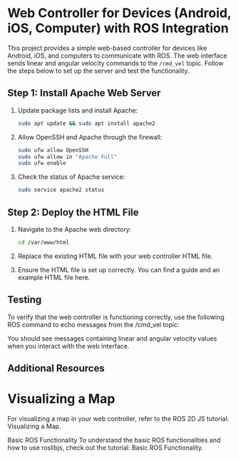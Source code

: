 # Web Controller for Devices (Android, iOS, Computer) with ROS Integration

This project provides a simple web-based controller for devices like Android, iOS, and computers to communicate with ROS. The web interface sends linear and angular velocity commands to the `/cmd_vel` topic. Follow the steps below to set up the server and test the functionality.

## Step 1: Install Apache Web Server

1. Update package lists and install Apache:
   ```sh
   sudo apt update && sudo apt install apache2
   
2. Allow OpenSSH and Apache through the firewall:
   ```sh
   sudo ufw allow OpenSSH
   sudo ufw allow in "Apache Full"
   sudo ufw enable
   ```
3. Check the status of Apache service:
   ```sh
   sudo service apache2 status
   ```
## Step 2: Deploy the HTML File

1. Navigate to the Apache web directory:
   ```sh
   cd /var/www/html
   ```
2. Replace the existing HTML file with your web controller HTML file.

3. Ensure the HTML file is set up correctly. You can find a guide and an example HTML file here.

## Testing

To verify that the web controller is functioning correctly, use the following ROS command to echo messages from the /cmd_vel topic:

You should see messages containing linear and angular velocity values when you interact with the web interface.

## Additional Resources
# Visualizing a Map
For visualizing a map in your web controller, refer to the ROS 2D JS tutorial: Visualizing a Map.

Basic ROS Functionality
To understand the basic ROS functionalities and how to use roslibjs, check out the tutorial: Basic ROS Functionality.

